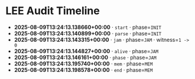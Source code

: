 # LEE Audit Timeline

- **2025-08-09T13:24:13.138660+00:00** · `start` · phase=`INIT`
- **2025-08-09T13:24:13.140899+00:00** · `parse` · phase=`INIT`
- **2025-08-09T13:24:13.143315+00:00** · `jam` · phase=`JAM` · witness=`1 -> 0`
- **2025-08-09T13:24:13.144827+00:00** · `alive` · phase=`JAM`
- **2025-08-09T13:24:13.146161+00:00** · `phase` · phase=`JAM`
- **2025-08-09T13:24:13.195740+00:00** · `mem` · phase=`MEM`
- **2025-08-09T13:24:13.198578+00:00** · `end` · phase=`MEM`